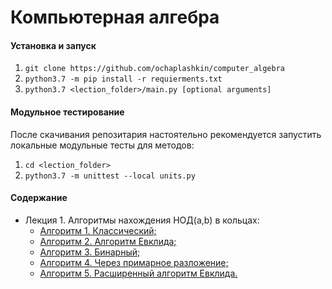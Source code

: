 # Компьютерная алгебра
#### Установка и запуск
1. ```git clone https://github.com/ochaplashkin/computer_algebra```
2. ```python3.7 -m pip install -r requierments.txt```
3. ```python3.7 <lection_folder>/main.py [optional arguments]```

#### Модульное тестирование
После скачивания репозитария настоятельно рекомендуется запустить локальные модульные тесты для методов:
1. ```cd <lection_folder>```
2. ```python3.7 -m unittest --local units.py```

#### Содержание
  - Лекция 1. Алгоритмы нахождения НОД(а,b) в кольцах:
      - [Алгоритм 1. Классический;](https://github.com/ochaplashkin/computer_algebra/blob/master/lection_1/main.py#L38)
      - [Алгоритм 2. Алгоритм Евклида;](https://github.com/ochaplashkin/computer_algebra/blob/master/lection_1/main.py#L57)
      - [Алгоритм 3. Бинарный;](https://github.com/ochaplashkin/computer_algebra/blob/master/lection_1/main.py#L74)
      - [Алгоритм 4. Через примарное разложение;](https://github.com/ochaplashkin/computer_algebra/blob/master/lection_1/main.py#L102)
      - [Алгоритм 5. Расширенный алгоритм Евклида.](https://github.com/ochaplashkin/computer_algebra/blob/master/lection_1/main.py#L136)
